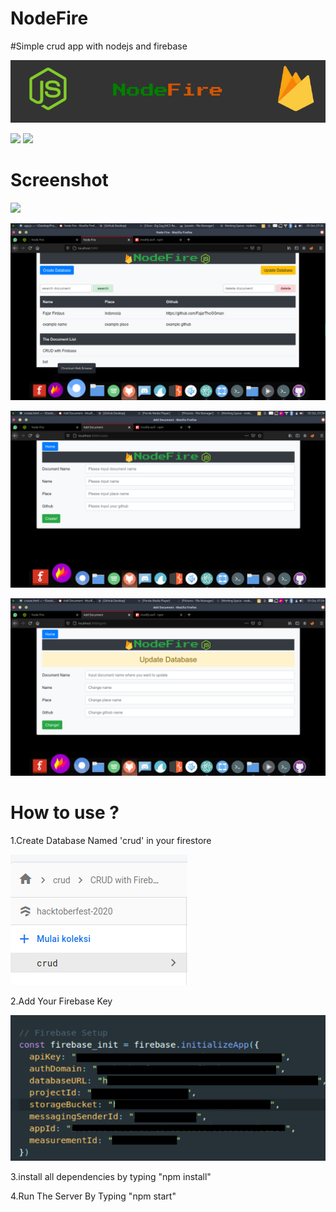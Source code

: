 # NodeFire
 #Simple crud app with nodejs and firebase

![](https://raw.githubusercontent.com/FajarTheGGman/NodeFire/master/.img/banner.png)

![](https://img.shields.io/badge/Language-Nodejs-lime) ![](https://img.shields.io/badge/Database-Firebase-Yellow)

# Screenshot
![](https://raw.githubusercontent.com/FajarTheGGman/NodeFire/master/.img/atas.png)

![](https://raw.githubusercontent.com/FajarTheGGman/NodeFire/master/.img/content.png)

![](https://raw.githubusercontent.com/FajarTheGGman/NodeFire/master/.img/create.png)

![](https://raw.githubusercontent.com/FajarTheGGman/NodeFire/master/.img/update.png)

# How to use ?

1.Create Database Named 'crud' in your firestore

![](https://raw.githubusercontent.com/FajarTheGGman/NodeFire/master/.img/fire.png)

2.Add Your Firebase Key

![](https://raw.githubusercontent.com/FajarTheGGman/NodeFire/master/.img/tutor.png)

3.install all dependencies by typing "npm install"

4.Run The Server By Typing "npm start"

